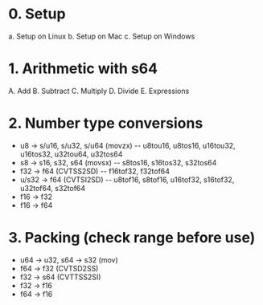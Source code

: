 # 0. Setup
  a. Setup on Linux
  b. Setup on Mac
  c. Setup on Windows

# 1. Arithmetic with s64
  A. Add
  B. Subtract
  C. Multiply
  D. Divide
  E. Expressions

# 2. Number type conversions
  - u8 -> s/u16, s/u32, s/u64 (movzx)    -- u8tou16, u8tos16, u16tou32, u16tos32, u32tou64, u32tos64
  - s8 -> s16, s32, s64       (movsx)    -- s8tos16, s16tos32, s32tos64
  - f32 -> f64                (CVTSS2SD) -- f16tof32, f32tof64
  - u/s32 -> f64              (CVTSI2SD) -- u8tof16, s8tof16, u16tof32, s16tof32, u32tof64, s32tof64
  - f16 -> f32
  - f16 -> f64

# 3. Packing (check range before use)
  - u64 -> u32, s64 -> s32  (mov)
  - f64 -> f32              (CVTSD2SS)
  - f32 -> s64              (CVTTSS2SI)
  - f32 -> f16
  - f64 -> f16



